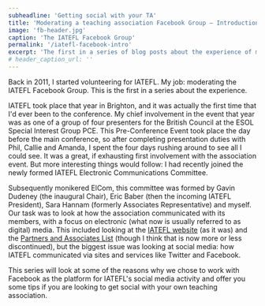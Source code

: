 ```yaml
---
subheadline: 'Getting social with your TA'
title: 'Moderating a teaching association Facebook Group – Introduction'
image: 'fb-header.jpg'
caption: 'The IATEFL Facebook Group'
permalink: '/iatefl-facebook-intro'
excerpt: 'The first in a series of blog posts about the experience of moderating the IATEFL Facebook Group.'
# header_caption_url: ''
---
```

Back in 2011, I started volunteering for IATEFL. My job: moderating the IATEFL Facebook Group. This is the first in a series about the experience.

<!--more-->

IATEFL took place that year in Brighton, and it was actually the first time that I'd ever been to the conference. My chief involvement in the event that year was as one of a group of four presenters for the British Council at the ESOL Special Interest Group PCE. This Pre-Conference Event took place the day before the main conference, so after completing presentation duties with Phil, Callie and Amanda, I spent the four days rushing around to see all I could see. It was a great, if exhausting first involvement with the association event. But more interesting things would follow: I had recently joined the newly formed IATEFL Electronic Communications Committee.

Subsequently monikered ElCom, this committee was formed by Gavin Dudeney (the inaugural Chair), Eric Baber (then the incoming IATEFL President), Sara Hannam (formerly Associates Representative) and myself. Our task was to look at how the association communicated with its members, with a focus on electronic (what now is usually referred to as digital) media. This included looking at the [IATEFL website](http://www.iatefl.org) (as it was) and the [Partners and Associates List](https://groups.yahoo.com/neo/groups/IATEFL-PAL/info) (though I think that is now more or less discontinued), but the biggest issue was looking at social media: how IATEFL communicated via sites and services like Twitter and Facebook.

This series will look at some of the reasons why we chose to work with Facebook as the platform for IATEFL's social media activity and offer you some tips if you are looking to get social with your own teaching association.
